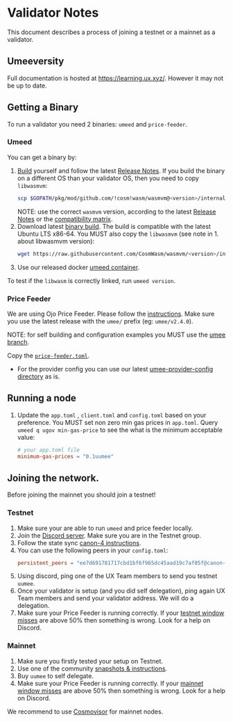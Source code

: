 # Validator Notes

This document describes a process of joining a testnet or a mainnet as a validator.

## Umeeversity

Full documentation is hosted at https://learning.ux.xyz/. However it may not be up to date.

## Getting a Binary

To run a validator you need 2 binaries: `umeed` and `price-feeder`.

### Umeed

You can get a binary by:

1. [Build](./README.md#build) yourself and follow the latest [Release Notes](./RELEASE_NOTES.md).
   If you build the binary on a different OS than your validator OS, then you need to copy `libwasmvm`:
   ```sh
   scp $GOPATH/pkg/mod/github.com/!cosm!wasm/wasmvm@<version>/internal/api/libwasmvm.$(uname -m).so running_os:/<lib/path>
   ```
   NOTE: use the correct `wasmvm` version, according to the latest [Release Notes](./RELEASE_NOTES.md) or the [compatibility matrix](./README.md#release-compatibility-matrix).
2. Download latest [binary build](https://github.com/umee-network/umee/releases). The build is compatible with the latest Ubuntu LTS x86-64. You MUST also copy the `libwasmvm` (see note in 1. about libwasmvm version):
   ```sh
   wget https://raw.githubusercontent.com/CosmWasm/wasmvm/<version>/internal/api/libwasmvm.$(uname -m).so -O /lib/libwasmvm.$(uname -m).so
   ```
3. Use our released docker [umeed container](https://github.com/umee-network/umee/pkgs/container/umeed).

To test if the `libwasm` is correctly linked, run `umeed version`.

### Price Feeder

We are using Ojo Price Feeder. Please follow the [instructions](https://github.com/ojo-network/price-feeder/blob/umee/README.md). Make sure you use the latest release with the `umee/` prefix (eg: `umee/v2.4.0`).

NOTE: for self building and configuration examples you MUST use the [umee branch](https://github.com/ojo-network/price-feeder/tree/umee).

Copy the [`price-feeder.toml`](https://github.com/ojo-network/price-feeder/blob/umee/price-feeder.example.toml).
- For the provider config you can use our latest [umee-provider-config directory](https://github.com/ojo-network/price-feeder/tree/umee/umee-provider-config) as is.

## Running a node

1. Update the `app.toml` , `client.toml` and `config.toml` based on your preference. You MUST set non zero min gas prices in `app.toml`. Query `umeed q ugov min-gas-price` to see the what is the minimum acceptable value:

   ```toml
   # your app.toml file
   minimum-gas-prices = "0.1uumee"
   ```

## Joining the network.

Before joining the mainnet you should join a testnet!

### Testnet

1. Make sure your are able to run `umeed` and price feeder locally.
2. Join the [Discord server](https://discord.gg/4ZJAFvg9). Make sure you are in the Testnet group.
3. Follow the state sync [canon-4 instructions](https://mzonder.notion.site/UMEE-Start-from-STATE-SYNC-canon-4-f485563a089a436d9d1fe98f54af8737).
4. You can use the following peers in your `config.toml`:
   ```toml
   persistent_peers = "ee7d691781717cbd1bf6f965dc45aad19c7af05f@canon-4.network.umee.cc:10000,dfd1d83b668ff2e59dc1d601a4990d1bd95044ba@canon-4.network.umee.cc:10001"
   ```
5. Using discord, ping one of the UX Team members to send you testnet `uumee`.
6. Once your validator is setup (and you did self delegation), ping again UX Team members and send your validator address. We will do a delegation.
7. Make sure your Price Feeder is running correctly. If your [testnet window misses](https://canon.price-feeder.com/) are above 50% then something is wrong. Look for a help on Discord.

### Mainnet

1. Make sure you firstly tested your setup on Testnet.
2. Use one of the community [snapshots & instructions](https://github.com/obajay/StateSync-snapshots/tree/main/Projects/Umee).
3. Buy `uumee` to self delegate.
4. Make sure your Price Feeder is running correctly. If your [mainnet window misses](https://price-feeder.com/) are above 50% then something is wrong. Look for a help on Discord.

We recommend to use [Cosmovisor](./README.md#cosmovisor) for mainnet nodes.
